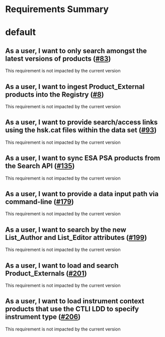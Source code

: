 
Requirements Summary
====================

# default

## As a user, I want to only search amongst the latest versions of products ([#83](https://github.com/NASA-PDS/registry-legacy-solr/issues/83)) 


This requirement is not impacted by the current version
## As a user, I want to ingest Product_External products into the Registry ([#8](https://github.com/NASA-PDS/registry-legacy-solr/issues/8)) 


This requirement is not impacted by the current version
## As a user, I want to provide search/access links using the hsk.cat files within the data set ([#93](https://github.com/NASA-PDS/registry-legacy-solr/issues/93)) 


This requirement is not impacted by the current version
## As a user, I want to sync ESA PSA products from the Search API ([#135](https://github.com/NASA-PDS/registry-legacy-solr/issues/135)) 


This requirement is not impacted by the current version
## As a user, I want to provide a data input path via command-line ([#179](https://github.com/NASA-PDS/registry-legacy-solr/issues/179)) 


This requirement is not impacted by the current version
## As a user, I want to search by the new List_Author and List_Editor attributes ([#199](https://github.com/NASA-PDS/registry-legacy-solr/issues/199)) 


This requirement is not impacted by the current version
## As a user, I want to load and search Product_Externals ([#201](https://github.com/NASA-PDS/registry-legacy-solr/issues/201)) 


This requirement is not impacted by the current version
## As a user, I want to load instrument context products that use the CTLI LDD to specify instrument type ([#206](https://github.com/NASA-PDS/registry-legacy-solr/issues/206)) 


This requirement is not impacted by the current version